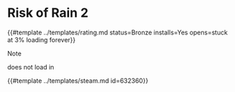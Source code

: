 # Risk of Rain 2
<!-- script:Aliases [] -->

{{#template ../templates/rating.md status=Bronze installs=Yes opens=stuck at 3% loading forever}}

> [!NOTE]
> does not load in

{{#template ../templates/steam.md id=632360}}
